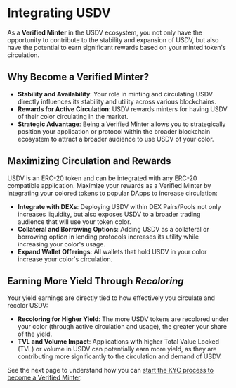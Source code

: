 # Integrating USDV

As a **Verified Minter** in the USDV ecosystem, you not only have the opportunity to contribute to the stability and expansion of USDV, but also have the potential to earn significant rewards based on your minted token's circulation.

## Why Become a Verified Minter?

* **Stability and Availability**: Your role in minting and circulating USDV directly influences its stability and utility across various blockchains.
* **Rewards for Active Circulation**: USDV rewards minters for having USDV of their color circulating in the market.
* **Strategic Advantage**: Being a Verified Minter allows you to strategically position your application or protocol within the broader blockchain ecosystem to attract a broader audience to use USDV of your color.

## Maximizing Circulation and Rewards

USDV is an ERC-20 token and can be integrated with any ERC-20 compatible application. Maximize your rewards as a Verified Minter by integrating your colored tokens to popular DApps to increase circulation:

* **Integrate with DEXs**: Deploying USDV within DEX Pairs/Pools not only increases liquidity, but also exposes USDV to a broader trading audience that will use your token color.
* **Collateral and Borrowing Options**: Adding USDV as a collateral or borrowing option in lending protocols increases its utility while increasing your color's usage.
* **Expand Wallet Offerings**: All wallets that hold USDV in your color increase your color's circulation.

## Earning More Yield Through _Recoloring_

Your yield earnings are directly tied to how effectively you circulate and recolor USDV:

* **Recoloring for Higher Yield**: The more USDV tokens are recolored under your color (through active circulation and usage), the greater your share of the yield.
* **TVL and Volume Impact**: Applications with higher Total Value Locked (TVL) or volume in USDV can potentially earn more yield, as they are contributing more significantly to the circulation and demand of USDV.

See the next page to understand how you can [start the KYC process to become a Verified Minter](initial-kyc.md).



